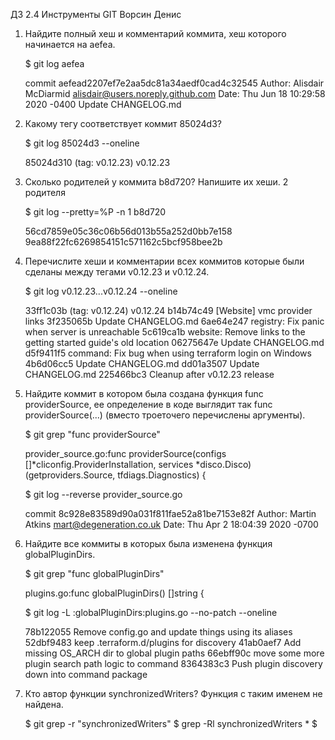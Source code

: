ДЗ 2.4 Инструменты GIT Ворсин Денис


1. Найдите полный хеш и комментарий коммита, хеш которого начинается на aefea.


    $ git log aefea

    commit aefead2207ef7e2aa5dc81a34aedf0cad4c32545
    Author: Alisdair McDiarmid <alisdair@users.noreply.github.com>
    Date:   Thu Jun 18 10:29:58 2020 -0400
        Update CHANGELOG.md


2. Какому тегу соответствует коммит 85024d3?
   

    $ git log 85024d3 --oneline

    85024d310 (tag: v0.12.23) v0.12.23



3. Сколько родителей у коммита b8d720? Напишите их хеши.
    2 родителя
      

    $ git log --pretty=%P -n 1 b8d720

    56cd7859e05c36c06b56d013b55a252d0bb7e158 9ea88f22fc6269854151c571162c5bcf958bee2b


4. Перечислите хеши и комментарии всех коммитов которые были сделаны между тегами v0.12.23 и v0.12.24.


    $ git log v0.12.23...v0.12.24 --oneline

    33ff1c03b (tag: v0.12.24) v0.12.24
    b14b74c49 [Website] vmc provider links
    3f235065b Update CHANGELOG.md
    6ae64e247 registry: Fix panic when server is unreachable
    5c619ca1b website: Remove links to the getting started guide's old location
    06275647e Update CHANGELOG.md
    d5f9411f5 command: Fix bug when using terraform login on Windows
    4b6d06cc5 Update CHANGELOG.md
    dd01a3507 Update CHANGELOG.md
    225466bc3 Cleanup after v0.12.23 release


5. Найдите коммит в котором была создана функция func providerSource, ее определение в коде выглядит так func providerSource(...) (вместо троеточего перечислены аргументы).


    $ git grep "func providerSource"
 
    provider_source.go:func providerSource(configs []*cliconfig.ProviderInstallation, services *disco.Disco) (getproviders.Source, tfdiags.Diagnostics) {

    $ git log --reverse provider_source.go 

    commit 8c928e83589d90a031f811fae52a81be7153e82f
    Author: Martin Atkins <mart@degeneration.co.uk>
    Date:   Thu Apr 2 18:04:39 2020 -0700



6. Найдите все коммиты в которых была изменена функция globalPluginDirs.


    $ git grep "func globalPluginDirs"

    plugins.go:func globalPluginDirs() []string {


    $ git log -L :globalPluginDirs:plugins.go --no-patch --oneline

    78b122055 Remove config.go and update things using its aliases
    52dbf9483 keep .terraform.d/plugins for discovery
    41ab0aef7 Add missing OS_ARCH dir to global plugin paths
    66ebff90c move some more plugin search path logic to command
    8364383c3 Push plugin discovery down into command package



7. Кто автор функции synchronizedWriters?
    Функция с таким именем не найдена. 


    $ git grep -r "synchronizedWriters"
    $ grep -Rl synchronizedWriters *
    $ 
